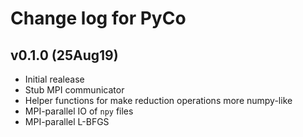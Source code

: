 Change log for PyCo
===================

v0.1.0 (25Aug19)
----------------

- Initial realease
- Stub MPI communicator
- Helper functions for make reduction operations more numpy-like
- MPI-parallel IO of `npy` files
- MPI-parallel L-BFGS
